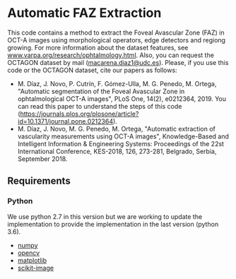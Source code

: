 # Automatic FAZ Extraction
This code contains a method to extract the Foveal Avascular Zone (FAZ) in OCT-A images using morphological operators, edge detectors and regiong growing. 
For more information about the dataset features, see www.varpa.org/research/ophtalmology.html. Also, you can request the OCTAGON dataset by mail (macarena.diaz1@udc.es). Please, if you use this code or the OCTAGON dataset, cite our papers as follows:
- M. Díaz, J. Novo, P. Cutrín, F. Gómez-Ulla, M. G. Penedo, M. Ortega, "Automatic segmentation of the Foveal Avascular Zone in ophtalmological OCT-A images", PLoS One, 14(2), e0212364, 2019. You can read this paper to understand the steps of this code (https://journals.plos.org/plosone/article?id=10.1371/journal.pone.0212364).
- M. Díaz, J. Novo, M. G. Penedo, M. Ortega, "Automatic extraction of vascularity measurements using OCT-A images", Knowledge-Based and Intelligent Information & Engineering Systems: Proceedings of the 22st International Conference, KES-2018, 126, 273-281, Belgrado, Serbia, September	2018. 

## Requirements

### Python
We use python 2.7 in this version but we are working to update the implementation to provide the implementation in the last version (python 3.6).

- [numpy](https://docs.scipy.org/doc/numpy-1.13.0/user/install.html)
- [opencv](https://opencv.org/)
- [matplotlib](https://matplotlib.org/)
- [scikit-image](https://scikit-image.org/)
